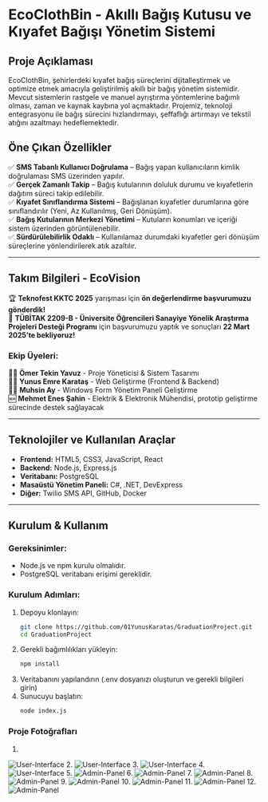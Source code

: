 # EcoClothBin - Akıllı Bağış Kutusu ve Kıyafet Bağışı Yönetim Sistemi

## Proje Açıklaması
EcoClothBin, şehirlerdeki kıyafet bağış süreçlerini dijitalleştirmek ve optimize etmek amacıyla geliştirilmiş akıllı bir bağış yönetim sistemidir. Mevcut sistemlerin rastgele ve manuel ayrıştırma yöntemlerine bağımlı olması, zaman ve kaynak kaybına yol açmaktadır. Projemiz, teknoloji entegrasyonu ile bağış sürecini hızlandırmayı, şeffaflığı artırmayı ve tekstil atığını azaltmayı hedeflemektedir.

## Öne Çıkan Özellikler
✅ **SMS Tabanlı Kullanıcı Doğrulama** – Bağış yapan kullanıcıların kimlik doğrulaması SMS üzerinden yapılır.  
✅ **Gerçek Zamanlı Takip** – Bağış kutularının doluluk durumu ve kıyafetlerin dağıtım süreci takip edilebilir.  
✅ **Kıyafet Sınıflandırma Sistemi** – Bağışlanan kıyafetler durumlarına göre sınıflandırılır (Yeni, Az Kullanılmış, Geri Dönüşüm).  
✅ **Bağış Kutularının Merkezi Yönetimi** – Kutuların konumları ve içeriği sistem üzerinden görüntülenebilir.  
✅ **Sürdürülebilirlik Odaklı** – Kullanılamaz durumdaki kıyafetler geri dönüşüm süreçlerine yönlendirilerek atık azaltılır.  

---

## Takım Bilgileri - EcoVision  
🏆 **Teknofest KKTC 2025** yarışması için **ön değerlendirme başvurumuzu gönderdik!**  
🎯 **TÜBİTAK 2209-B - Üniversite Öğrencileri Sanayiye Yönelik Araştırma Projeleri Desteği Programı** için başvurumuzu yaptık ve sonuçları **22 Mart 2025’te bekliyoruz!**  

### Ekip Üyeleri:  
👨‍💻 **Ömer Tekin Yavuz** - Proje Yöneticisi & Sistem Tasarımı  
👨‍💻 **Yunus Emre Karataş** - Web Geliştirme (Frontend & Backend)  
👨‍💻 **Muhsin Ay** - Windows Form Yönetim Paneli Geliştirme  
🆕 **Mehmet Enes Şahin** - Elektrik & Elektronik Mühendisi, prototip geliştirme sürecinde destek sağlayacak  

---

## Teknolojiler ve Kullanılan Araçlar  
- **Frontend:** HTML5, CSS3, JavaScript, React  
- **Backend:** Node.js, Express.js  
- **Veritabanı:** PostgreSQL  
- **Masaüstü Yönetim Paneli:** C#, .NET, DevExpress  
- **Diğer:** Twilio SMS API, GitHub, Docker  

---

## Kurulum & Kullanım  

### Gereksinimler:  
- Node.js ve npm kurulu olmalıdır.  
- PostgreSQL veritabanı erişimi gereklidir.  

### Kurulum Adımları:  
1. Depoyu klonlayın:  
   ```bash
   git clone https://github.com/01YunusKaratas/GraduationProject.git
   cd GraduationProject
2. Gerekli bağımlılıkları yükleyin:
   ```bash
   npm install
3. Veritabanını yapılandırın (.env dosyanızı oluşturun ve gerekli bilgileri girin)
4. Sunucuyu başlatın:
   ```bash
   node index.js

### Proje Fotoğrafları

1. 
![User-Interface](https://github.com/01YunusKaratas/GraduationProject/blob/main/public/media/Project-User-Interface-1.png)
2. 
![User-Interface](https://github.com/01YunusKaratas/GraduationProject/blob/main/public/media/Project-User-Interface-2.png)
3. 
![User-Interface](https://github.com/01YunusKaratas/GraduationProject/blob/main/public/media/Project-User-Interface-3.png)
4. 
![User-Interface](https://github.com/01YunusKaratas/GraduationProject/blob/main/public/media/Project-User-Interface-4.png)
5. 
![Admin-Panel](https://github.com/01YunusKaratas/GraduationProject/blob/main/public/media/Project_1.jpeg)
6. 
![Admin-Panel](https://github.com/01YunusKaratas/GraduationProject/blob/main/public/media/Project_2.jpeg)
7. 
![Admin-Panel](https://github.com/01YunusKaratas/GraduationProject/blob/main/public/media/Project_3.jpeg)
8. 
![Admin-Panel](https://github.com/01YunusKaratas/GraduationProject/blob/main/public/media/Project_4.jpeg)
9. 
![Admin-Panel](https://github.com/01YunusKaratas/GraduationProject/blob/main/public/media/Project_5.jpeg)
10. 
![Admin-Panel](https://github.com/01YunusKaratas/GraduationProject/blob/main/public/media/Project_6.jpeg)
11.
![Admin-Panel](https://github.com/01YunusKaratas/GraduationProject/blob/main/public/media/Project_7.jpeg)
12.
![Admin-Panel](https://github.com/01YunusKaratas/GraduationProject/blob/main/public/media/Project_8.jpeg)

 


 
